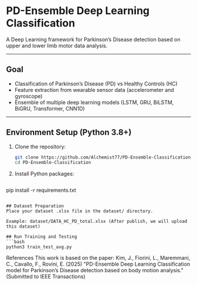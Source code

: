 # PD-Ensemble Deep Learning Classification

A Deep Learning framework for Parkinson’s Disease detection based on upper and lower limb motor data analysis.

---

## Goal

- Classification of Parkinson’s Disease (PD) vs Healthy Controls (HC)  
- Feature extraction from wearable sensor data (accelerometer and gyroscope)  
- Ensemble of multiple deep learning models (LSTM, GRU, BiLSTM, BiGRU, Transformer, CNN1D)  

---

## Environment Setup (Python 3.8+)

1. Clone the repository:

   ```bash
   git clone https://github.com/Alchemist77/PD-Ensemble-Classification.git
   cd PD-Ensemble-Classification

2. Install Python packages:
   ```bash
  pip install -r requirements.txt
   ```

## Dataset Preparation
Place your dataset .xlsx file in the dataset/ directory.

Example: dataset/DATA_HC_PD_total.xlsx (After publish, we will upload this dataset)

## Run Training and Testing
   ```bash
   python3 train_test_avg.py
   ```
References
This work is based on the paper:
Kim, J., Fiorini, L., Maremmani, C., Cavallo, F., Rovini, E. (2025)
"PD-Ensemble Deep Learning Classification model for Parkinson’s Disease detection based on body motion analysis."
(Submitted to IEEE Transactions)




